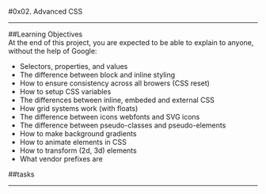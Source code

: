 #0x02. Advanced CSS  
____________________________________________________________________________
##Learning Objectives  
At the end of this project, you are expected to be able to explain to anyone, without the help of Google:  
  
- Selectors, properties, and values  
- The difference between block and inline styling  
- How to ensure consistency across all browers (CSS reset)  
- How to setup CSS variables  
- The differences between inline, embeded and external CSS  
- How grid systems work (with floats)  
- The difference between icons webfonts and SVG icons  
- The difference between pseudo-classes and pseudo-elements  
- How to make background gradients  
- How to animate elements in CSS  
- How to transform (2d, 3d) elements  
- What vendor prefixes are  
  
##tasks  
_______________________________________________________________________________  
